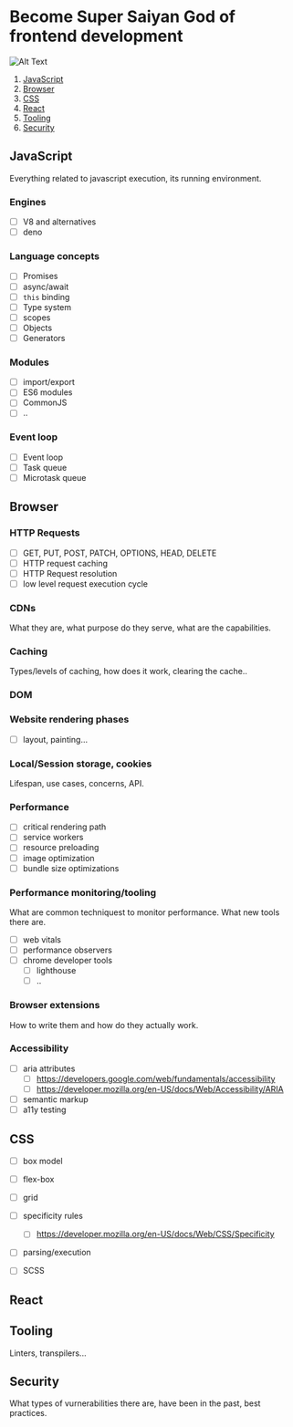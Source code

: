 # Become Super Saiyan God of frontend development

![Alt Text](https://i.pinimg.com/originals/de/c5/fd/dec5fd7786b84a7455f95970bc5416a3.gif)

1. [JavaScript](#javascript)
1. [Browser](#browser)
1. [CSS](#css)
1. [React](#react)
1. [Tooling](#tooling)
1. [Security](#security)


## JavaScript <a name="javascript"></a>

Everything related to javascript execution, its running environment.

### Engines

- [ ] V8 and alternatives
- [ ] deno

### Language concepts

- [ ] Promises
- [ ] async/await
- [ ] `this` binding
- [ ] Type system
- [ ] scopes
- [ ] Objects
- [ ] Generators

### Modules

- [ ] import/export
- [ ] ES6 modules
- [ ] CommonJS
- [ ] ..

### Event loop

- [ ] Event loop
- [ ] Task queue
- [ ] Microtask queue

## Browser <a name="browser"></a>

### HTTP Requests

- [ ] GET, PUT, POST, PATCH, OPTIONS, HEAD, DELETE
- [ ] HTTP request caching
- [ ] HTTP Request resolution
- [ ] low level request execution cycle

### CDNs

What they are, what purpose do they serve, what are the capabilities.

### Caching

Types/levels of caching, how does it work, clearing the cache..

### DOM

### Website rendering phases

- [ ] layout, painting...

### Local/Session storage, cookies

Lifespan, use cases, concerns, API.

### Performance

- [ ] critical rendering path
- [ ] service workers
- [ ] resource preloading
- [ ] image optimization
- [ ] bundle size optimizations

### Performance monitoring/tooling

What are common techniquest to monitor performance. What new tools there are.

- [ ] web vitals
- [ ] performance observers
- [ ] chrome developer tools
    - [ ] lighthouse
    - [ ] ..
    
### Browser extensions

How to write them and how do they actually work.

### Accessibility

- [ ] aria attributes
    - [ ] https://developers.google.com/web/fundamentals/accessibility
    - [ ] https://developer.mozilla.org/en-US/docs/Web/Accessibility/ARIA
- [ ] semantic markup
- [ ] a11y testing

## CSS <a name="css"></a>

- [ ] box model
- [ ] flex-box
- [ ] grid
- [ ] specificity rules 
    - [ ] https://developer.mozilla.org/en-US/docs/Web/CSS/Specificity
- [ ] parsing/execution
- [ ] SCSS


## React <a name="react"></a>


## Tooling <a name="tooling"></a>

Linters, transpilers...


## Security <a name="security"></a>

What types of vurnerabilities there are, have been in the past, best practices.
